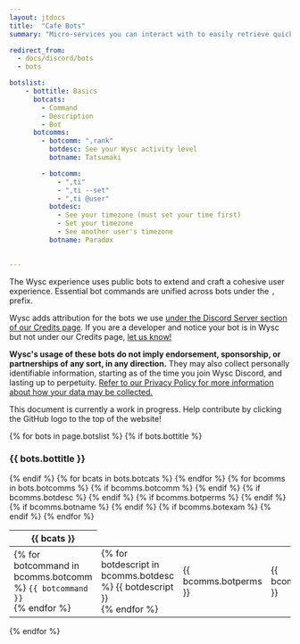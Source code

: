 ```yaml
---
layout: jtdocs
title:  "Cafe Bots"
summary: "Micro-services you can interact with to easily retrieve quick bits of information!"

redirect_from:
  - docs/discord/bots
  - bots

botslist:
    - bottitle: Basics
      botcats:
        - Command
        - Description
        - Bot
      botcomms:
        - botcomm: ",rank"
          botdesc: See your Wysc activity level
          botname: Tatsumaki

        - botcomm:
            - ",ti"
            - ",ti --set"
            - ",ti @user"
          botdesc:
            - See your timezone (must set your time first)
            - Set your timezone
            - See another user's timezone
          botname: Paradøx
          

---
```


The Wysc experience uses public bots to extend and craft a cohesive user experience. Essential bot commands are unified across bots under the `,` prefix.

Wysc adds attribution for the bots we use [under the Discord Server section of our Credits page](/docs/about/credits). If you are a developer and notice your bot is in Wysc but not under our Credits page, [let us know!](/docs/contact)

**Wysc's usage of these bots do not imply endorsement, sponsorship, or partnerships of any sort, in any direction.** They may also collect personally identifiable information, starting as of the time you join Wysc Discord, and lasting up to perpetuity. [Refer to our Privacy Policy for more information about how your data may be collected.](/docs/privacy)


This document is currently a work in progress. Help contribute by clicking the GitHub logo to the top of the website!

<!-- <link href="https://cdn.jsdelivr.net/npm/simple-datatables@latest/dist/style.css" rel="stylesheet" type="text/css"> -->
<script src="https://cdn.jsdelivr.net/npm/simple-datatables@latest" type="text/javascript"></script>

{% for bots in page.botslist %}
{% if bots.bottitle %}
<h3>{{ bots.bottitle }}</h3>
{% endif %}
<table id="docspbotslist">
<thead>
<tr>
{% for bcats in bots.botcats %}
<th>{{ bcats }}</th>
{% endfor %}
</tr>
</thead>
<tbody>
{% for bcomms in bots.botcomms %}
<tr>
{% if bcomms.botcomm %}
<td>
{% for botcommand in bcomms.botcomm %}
<code>{{ botcommand }}</code><br>
{% endfor %}
</td>
{% endif %}
{% if bcomms.botdesc %}
<td>
{% for botdescript in bcomms.botdesc %}
{{ botdescript }}<br>
{% endfor %}
</td>
{% endif %}
{% if bcomms.botperms %}
<td>{{ bcomms.botperms }}</td>
{% endif %}
{% if bcomms.botname %}
<td>{{ bcomms.botname }}</td>
{% endif %}
{% if bcomms.botexam %}
<td>
{% for botexample in bcomms.botexam %}
{{ botexample }}<br>
{% endfor %}
</td>
{% endif %}
</tr>
{% endfor %}
</tbody>
</table>
{% endfor %}

<script>
const dataTable = new window.simpleDatatables.DataTable("#docspbotslist");
</script>